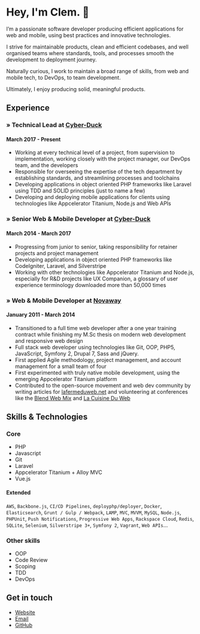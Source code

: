 # Hey, I'm Clem. 👋

I’m a passionate software developer producing efficient applications for web and mobile, using best practices and innovative technologies.

I strive for maintainable products, clean and efficient codebases, and well organised teams where standards, tools, and processes smooth the development to deployment journey.

Naturally curious, I work to maintain a broad range of skills, from web and mobile tech, to DevOps, to team development.

Ultimately, I enjoy producing solid, meaningful products.

## Experience

### » Technical Lead at [Cyber-Duck](https://www.cyber-duck.co.uk/)
#### March 2017 - Present

- Working at every technical level of a project, from supervision to implementation, working closely with the project manager, our DevOps team, and the developers
- Responsible for overseeing the expertise of the tech department by establishing standards, and streamlining processes and toolchains
- Developing applications in object oriented PHP frameworks like Laravel using TDD and SOLID principles (just to name a few)
- Developing and deploying mobile applications for clients using technologies like Appcelerator Titanium, Node.js and Web APIs

### » Senior Web & Mobile Developer at [Cyber-Duck](https://www.cyber-duck.co.uk/)
#### March 2014 - March 2017

- Progressing from junior to senior, taking responsibility for retainer projects and project management
- Developing applications in object oriented PHP frameworks like CodeIgniter, Laravel, and Silverstripe
- Working with other technologies like Appcelerator Titanium and Node.js, especially for R&D projects like UX Companion, a glossary of user experience terminology downloaded more than 50,000 times

### » Web & Mobile Developer at [Novaway](https://www.novaway.fr/)
#### January 2011 - March 2014

- Transitioned to a full time web developer after a one year training contract while finishing my M.Sc thesis on modern web development and responsive web design
- Full stack web developer using technologies like Git, OOP, PHP5, JavaScript, Symfony 2, Drupal 7, Sass and jQuery.
- First applied Agile methodology, project management, and account management for a small team of four
- First experimented with truly native mobile development, using the emerging Appcelerator Titanium platform
- Contributed to the open-source movement and web dev community by writing articles for [lafermeduweb.net](http://www.lafermeduweb.net/) and volunteering at conferences like the [Blend Web Mix](https://www.blendwebmix.com/en/) and [La Cuisine Du Web](https://www.lacuisineduweb.com/)

## Skills & Technologies

### Core

- PHP
- Javascript
- Git
- Laravel
- Appcelerator Titanium + Alloy MVC
- Vue.js

#### Extended

`AWS`, `Backbone.js`, `CI/CD Pipelines`, `deployphp/deployer`, `Docker`, `Elasticsearch`, `Grunt / Gulp / Webpack`, `LAMP`, `MVC`, `MVVM`, `MySQL`, `Node.js`, `PHPUnit`, `Push Notifications`, `Progressive Web Apps`, `Rackspace Cloud`, `Redis`, `SQLite`, `Selenium`, `Silverstripe 3+`, `Symfony 2`, `Vagrant`, `Web APIs`...

### Other skills

- OOP
- Code Review
- Scoping
- TDD
- DevOps

## Get in touch

- [Website](https://clem.io)
- [Email](mailto:mail@clem.io)
- [GitHub](https://github.com/clementblanco)
